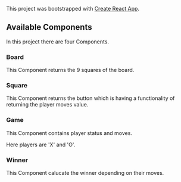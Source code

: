 This project was bootstrapped with [Create React App](https://github.com/facebook/create-react-app).

## Available Components

In this project there are four Components.

### Board

This Component returns the 9 squares of the board.

### Square

This Component returns the button which is having a functionality of returning the player moves value.

### Game

This Component contains player status and moves.

Here players are 'X' and 'O'.

### Winner

This Component calucate the winner depending on their moves.
